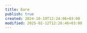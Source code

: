 ```yaml
---
title: Баги
publish: true
created: 2024-10-19T12:24:06+03:00
modified: 2025-02-12T12:26:46+03:00
---
```

